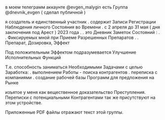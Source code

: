 в моем телеграмм аккаунте
  @evgen_malygin есть Группа @dnevnik_evgen
  ( сделал публичной )

я создатель и единственный участник
.  содержит Записи Регистрации Наблюдения личного Состояния во Времени
.  с 2 апреля до 31 мая ( дня заключения под Арест ) 2023 года
.
.  это Дневник Заметок Состояний :
.  .  Фиксируемых мной при Приеме Разрешенных Препаратов
.  .  Препарат, Дозировка, Эффект


Под положительным Эффектом подразумевается Улучшение Исполнительных Функций


Т.е. способность заниматься Необходимыми Задачами с целью Заработка:
.  выполнением Работы - поиска контрагентов
.  переписка с компаниями
.  создание рабочей базы Программ для предложения на Рынке


изъятое у меня как вещественное доказательство Преступления.
Переписки с потенциальными Контрагентами так же присутствуют на этом устройстве.

Приложенные PDF файлы отражают текст этой группы.


